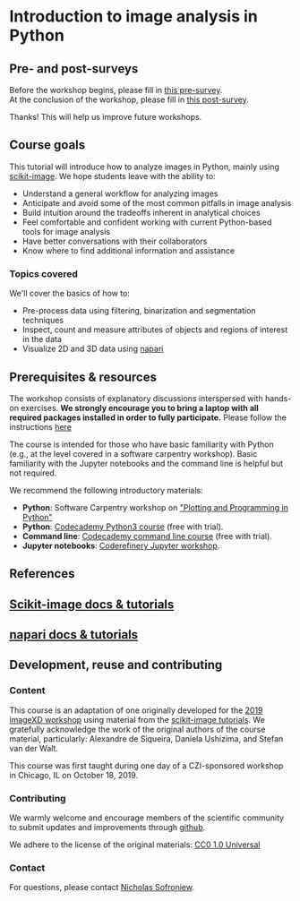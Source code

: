 # Introduction to image analysis in Python

## Pre- and post-surveys
Before the workshop begins, please fill in [this pre-survey](https://forms.gle/tMrSMyKMZQ6XKJGo6).  
At the conclusion of the workshop, please fill in [this post-survey](https://forms.gle/g5oMj8WzkwRVFyzo8).

Thanks! This will help us improve future workshops.

## Course goals

This tutorial will introduce how to analyze images in Python, mainly using [scikit-image](https://scikit-image.org/). We hope students leave with the ability to:

- Understand a general workflow for analyzing images
- Anticipate and avoid some of the most common pitfalls in image analysis
- Build intuition around the tradeoffs inherent in analytical choices
- Feel comfortable and confident working with current Python-based tools for image analysis
- Have better conversations with their collaborators
- Know where to find additional information and assistance

### Topics covered

We'll cover the basics of how to:

- Pre-process data using filtering, binarization and segmentation techniques
- Inspect, count and measure attributes of objects and regions of interest in the data
- Visualize 2D and 3D data using [napari](http://napari.org/)

## Prerequisites & resources

The workshop consists of explanatory discussions interspersed with hands-on exercises. **We strongly encourage you to bring a laptop with all required packages installed in order to fully participate.** Please follow the instructions [here](https://chanzuckerberg.github.io/image-analysis-workshop/intro/setup.html)

The course is intended for those who have basic familiarity with Python (e.g., at the level covered in a software carpentry workshop). Basic familiarity with the Jupyter notebooks and the command line is helpful but not required.

We recommend the following introductory materials:

- **Python**: Software Carpentry workshop on ["Plotting and Programming in Python"](http://swcarpentry.github.io/python-novice-gapminder/)
- **Python**: [Codecademy Python3 course](https://www.codecademy.com/learn/learn-python-3) (free with trial).
- **Command line**: [Codecademy command line course](https://www.codecademy.com/learn/learn-the-command-line) (free with trial).
- **Jupyter notebooks**: [Coderefinery Jupyter workshop](https://coderefinery.github.io/jupyter/).

## References

## [Scikit-image docs & tutorials](https://scikit-image.org/docs/stable/user_guide.html)

## [napari docs & tutorials](http://napari.org/)

## Development, reuse and contributing

### Content

This course is an adaptation of one originally developed for the [2019 imageXD workshop](https://github.com/imagexd/2019-tutorial-skimage) using material from the [scikit-image tutorials](https://github.com/scikit-image/skimage-tutorials).
We gratefully acknowledge the work of the original authors of the course material, particularly: Alexandre de Siqueira, Daniela Ushizima, and Stefan van der Walt.

This course was first taught during one day of a CZI-sponsored workshop in Chicago, IL on October 18, 2019.

### Contributing

We warmly welcome and encourage members of the scientific community to submit updates and improvements through [github](https://github.com/chanzuckerberg/image-analysis-workshop).

We adhere to the license of the original materials: [CC0 1.0 Universal](LICENSE)


### Contact

For questions, please contact [Nicholas Sofroniew](https://github.com/sofroniewn).
